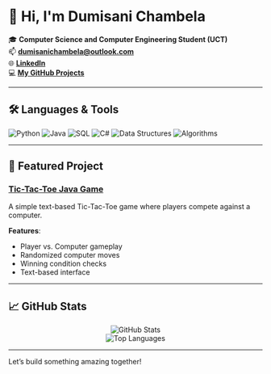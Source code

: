 # 👋 Hi, I'm Dumisani Chambela  

🎓 **Computer Science and Computer Engineering Student (UCT)**  
📫 **[dumisanichambela@outlook.com](mailto:dumisanichambela@outlook.com)**  
🌐 **[LinkedIn](https://www.linkedin.com/in/dumisani-chambela-9a4540279)**  
💻 **[My GitHub Projects](https://github.com/dumisxni)**  

---

## 🛠 **Languages & Tools**
![Python](https://img.shields.io/badge/Python-3776AB?style=for-the-badge&logo=python&logoColor=white)
![Java](https://img.shields.io/badge/Java-007396?style=for-the-badge&logo=java&logoColor=white)
![SQL](https://img.shields.io/badge/SQL-316192?style=for-the-badge&logo=microsoft-sql-server&logoColor=white)
![C#](https://img.shields.io/badge/C%23-239120?style=for-the-badge&logo=c-sharp&logoColor=white)
![Data Structures](https://img.shields.io/badge/Data%20Structures-4CAF50?style=for-the-badge&logo=tree&logoColor=white)
![Algorithms](https://img.shields.io/badge/Algorithms-8E44AD?style=for-the-badge&logo=graph&logoColor=white)

---

## 🌟 **Featured Project**
### [Tic-Tac-Toe Java Game](https://github.com/dumisxni/TicTac.git)
A simple text-based Tic-Tac-Toe game where players compete against a computer.  

**Features**:
- Player vs. Computer gameplay  
- Randomized computer moves  
- Winning condition checks  
- Text-based interface  

---

## 📈 **GitHub Stats**
<div align="center">
  <img src="https://github-readme-stats.vercel.app/api?username=dumisxni&show_icons=true&theme=radical" alt="GitHub Stats" />
  <br />
  <img src="https://github-readme-stats.vercel.app/api/top-langs/?username=dumisxni&layout=compact&theme=radical" alt="Top Languages" />
</div>

---

Let’s build something amazing together!
